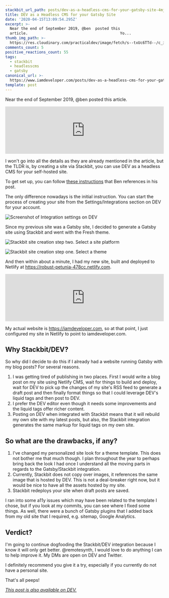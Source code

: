 ```yaml
---
stackbit_url_path: posts/dev-as-a-headless-cms-for-your-gatsby-site-4mj2
title: DEV as a Headless CMS for your Gatsby Site
date: '2020-04-15T13:09:54.295Z'
excerpt: >-
  Near the end of September 2019, @ben  posted this
  article.                                         Yo...
thumb_img_path: >-
  https://res.cloudinary.com/practicaldev/image/fetch/s--txUc6TTd--/c_imagga_scale,f_auto,fl_progressive,h_420,q_auto,w_1000/https://dev-to-uploads.s3.amazonaws.com/i/6nx4xj3l7dk99em1bdww.png
comments_count: 5
positive_reactions_count: 55
tags:
  - stackbit
  - headlesscms
  - gatsby
canonical_url: >-
  https://www.iamdeveloper.com/posts/dev-as-a-headless-cms-for-your-gatsby-site-4mj2/
template: post
---
```

Near the end of September 2019, @ben posted this article.


<iframe class="liquidTag" src="https://dev.to/embed/link?args=https%3A%2F%2Fdev.to%2Fdevteam%2Fyou-can-now-generate-self-hostable-static-blogs-right-from-your-dev-content-via-stackbit-7a5" style="border: 0; width: 100%;"></iframe>


I won't go into all the details as they are already mentioned in the article, but the TLDR is, by creating a site via Stackbit, you can use DEV as a headless CMS for your self-hosted site.

To get set up, you can follow [these instructions](https://dev.to/connecting-with-stackbit) that Ben references in his post.

The only difference nowadays is the initial instruction. You can start the process of creating your site from the Settings/Integrations section on DEV for your account.

![Screenshot of Integration settings on DEV](https://dev-to-uploads.s3.amazonaws.com/i/v2aefqt8eny6nd4nkrbe.png)

Since my previous site was a Gatsby site, I decided to generate a Gatsby site using Stackbit and went with the Fresh theme.

![Stackbit site creation step two. Select a site platform](https://dev-to-uploads.s3.amazonaws.com/i/sa7ktos8omggvvducvp2.png)

![Stackbit site creation step one. Select a theme](https://dev-to-uploads.s3.amazonaws.com/i/0hdv0ev9tlvkjno28mwo.png)

And then within about a minute, I had my new site, built and deployed to Netlify at https://robust-petunia-478cc.netlify.com. 


<iframe class="liquidTag" src="https://dev.to/embed/github?args=https%3A%2F%2Fgithub.com%2Fnickytonline%2Frobust-petunia" style="border: 0; width: 100%;"></iframe>


My actual website is https://iamdeveloper.com, so at that point, I just configured my site in Netlify to point to iamdeveloper.com.

## Why Stackbit/DEV?

So why did I decide to do this if I already had a website running Gatsby with my blog posts? For several reasons.

1. I was getting tired of publishing in two places. First I would write a blog post on my site using Netlify CMS, wait for things to build and deploy, wait for DEV to pick up the changes of my site's RSS feed to generate a draft post and then finally format things so that I could leverage DEV's liquid tags and then post to DEV.
1. I prefer the DEV editor even though it needs some improvements and the liquid tags offer richer content.
1. Posting on DEV when integrated with Stackbit means that it will rebuild my own site with my latest posts, but also, the Stackbit integration generates the same markup for liquid tags on my own site.

## So what are the drawbacks, if any?

1. I've changed my personalized site look for a theme template. This does not bother me that much though. I plan throughout the year to perhaps bring back the look I had once I understand all the moving parts in regards to the Gatsby/Stackbit integration.
1. Currently, Stackbit does not copy over images, it references the same image that is hosted by DEV. This is not a deal-breaker right now, but it would be nice to have all the assets hosted by my site.
1. Stackbit redeploys your site when draft posts are saved.


I ran into some a11y issues which may have been related to the template I chose, but if you look at my commits, you can see where I fixed some things. As well, there were a bunch of Gatsby plugins that I added back from my old site that I required, e.g. sitemap, Google Analytics.

## Verdict?

I'm going to continue dogfooding the Stackbit/DEV integration because I know it will only get better. @remotesynth, I would love to do anything I can to help improve it. My DMs are open on DEV and Twitter.

I definitely recommend you give it a try, especially if you currently do not have a personal site.

That's all peeps!





*[This post is also available on DEV.](https://dev.to/nickytonline/dev-as-a-headless-cms-for-your-gatsby-site-4mj2)*


<script>
const parent = document.getElementsByTagName('head')[0];
const script = document.createElement('script');
script.type = 'text/javascript';
script.src = 'https://cdnjs.cloudflare.com/ajax/libs/iframe-resizer/4.1.1/iframeResizer.min.js';
script.charset = 'utf-8';
script.onload = function() {
    window.iFrameResize({}, '.liquidTag');
};
parent.appendChild(script);
</script>    
